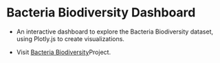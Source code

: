 # Bacteria Biodiversity Dashboard

* An interactive dashboard to explore the Bacteria Biodiversity dataset, using Plotly.js to create visualizations.

* Visit [Bacteria Biodiversity](https://button-final.herokuapp.com/)Project.
